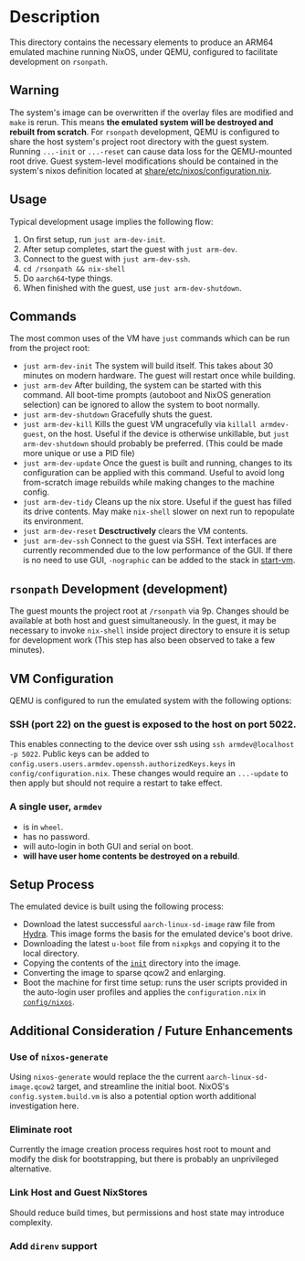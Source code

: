 # Description
This directory contains the necessary elements to produce an ARM64 emulated machine running NixOS, under QEMU, configured to facilitate development on `rsonpath`.

## Warning
The system's image can be overwritten if the overlay files are modified and `make` is rerun.
This means **the emulated system will be destroyed and rebuilt from scratch**.
For `rsonpath` development, QEMU is configured to share the host system's project root directory with the guest system.
Running `...-init` or `...-reset` can cause data loss for the QEMU-mounted root drive.
Guest system-level modifications should be contained in the system's nixos definition located at [share/etc/nixos/configuration.nix](./share/etc/nixos/configuration.nix).

## Usage
Typical development usage implies the following flow:
1. On first setup, run `just arm-dev-init`.
2. After setup completes, start the guest with `just arm-dev`.
3. Connect to the guest with `just arm-dev-ssh`.
4. `cd /rsonpath && nix-shell`
5. Do `aarch64`-type things.
6. When finished with the guest, use `just arm-dev-shutdown`.

## Commands
The most common uses of the VM have `just` commands which can be run from the project root:
- `just arm-dev-init`
The system will build itself.
This takes about 30 minutes on modern hardware.
The guest will restart once while building.
- `just arm-dev`
After building, the system can be started with this command.
All boot-time prompts (autoboot and NixOS generation selection) can be ignored to allow the system to boot normally.
- `just arm-dev-shutdown`
Gracefully shuts the guest.
- `just arm-dev-kill`
Kills the guest VM ungracefully via `killall armdev-guest`, on the host.
Useful if the device is otherwise unkillable, but `just arm-dev-shutdown` should probably be preferred.
(This could be made more unique or use a PID file)
- `just arm-dev-update`
Once the guest is built and running, changes to its configuration can be applied with this command.
Useful to avoid long from-scratch image rebuilds while making changes to the machine config.
- `just arm-dev-tidy`
Cleans up the nix store.
Useful if the guest has filled its drive contents.
May make `nix-shell` slower on next run to repopulate its environment.
- `just arm-dev-reset`
**Desctructively** clears the VM contents.
- `just arm-dev-ssh`
Connect to the guest via SSH.
Text interfaces are currently recommended due to the low performance of the GUI.
If there is no need to use GUI, `-nographic` can be added to the stack in [start-vm](start-vm).

## `rsonpath` Development (development)
The guest mounts the project root at `/rsonpath` via 9p.
Changes should be available at both host and guest simultaneously.
In the guest, it may be necessary to invoke `nix-shell` inside project directory to ensure it is setup for development work (This step has also been observed to take a few minutes).

## VM Configuration
QEMU is configured to run the emulated system with the following options:

### SSH (port 22) on the guest is exposed to the host on port 5022.
This enables connecting to the device over ssh using `ssh armdev@localhost -p 5022`.
Public keys can be added to `config.users.users.armdev.openssh.authorizedKeys.keys` in `config/configuration.nix`.
These changes would require an `...-update` to then apply but should not require a restart to take effect.

### A single user, `armdev` 
- is in `wheel`. 
- has no password.
- will auto-login in both GUI and serial on boot.
- **will have user home contents be destroyed on a rebuild**.

## Setup Process
The emulated device is built using the following process:
- Download the latest successful `aarch-linux-sd-image` raw file from [Hydra](https://hydra.nixos.org/job/nixos/release-22.11/nixos.sd_image.aarch64-linux).
This image forms the basis for the emulated device's boot drive.
- Downloading the latest `u-boot` file from `nixpkgs` and copying it to the local directory.
- Copying the contents of the [`init`](./init) directory into the image.
- Converting the image to sparse qcow2 and enlarging.
- Boot the machine for first time setup: runs the user scripts provided in the auto-login user profiles and applies the `configuration.nix` in [`config/nixos`](config/nixos).

## Additional Consideration / Future Enhancements
### Use of `nixos-generate`
Using `nixos-generate` would replace the the current `aarch-linux-sd-image.qcow2` target, and streamline the initial boot.
NixOS's `config.system.build.vm` is also a potential option worth additional investigation here.

### Eliminate root
Currently the image creation process requires host root to mount and modify the disk for bootstrapping, but there is probably an unprivileged alternative.

### Link Host and Guest NixStores
Should reduce build times, but permissions and host state may introduce complexity.

### Add `direnv` support